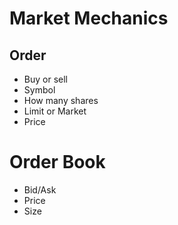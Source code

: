 # Market Mechanics

## Order
- Buy or sell
- Symbol
- How many shares
- Limit or Market
- Price

# Order Book
- Bid/Ask
- Price
- Size
